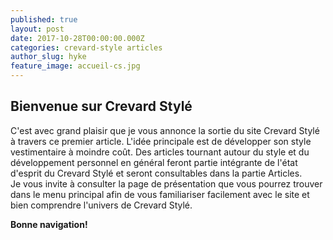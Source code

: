 ```yaml
---
published: true
layout: post
date: 2017-10-28T00:00:00.000Z
categories: crevard-style articles
author_slug: hyke
feature_image: accueil-cs.jpg
---
```

## Bienvenue sur Crevard Stylé

C'est avec grand plaisir que je vous annonce la sortie du site Crevard Stylé à travers ce premier article. L'idée principale est de développer son style vestimentaire à moindre coût. Des articles tournant autour du style et du développement personnel en général feront partie intégrante de l'état d'esprit du Crevard Stylé et seront consultables dans la partie Articles.  
Je vous invite à consulter la page de présentation que vous pourrez trouver dans le menu principal afin de vous familiariser facilement avec le site et bien comprendre l'univers de Crevard Stylé.

**Bonne navigation!**
